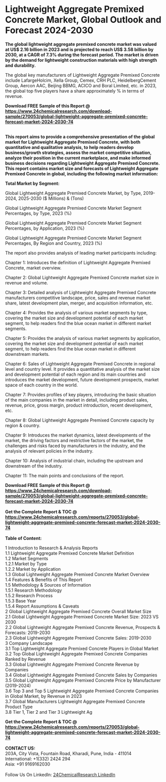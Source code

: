 <h1>Lightweight Aggregate Premixed Concrete Market, Global Outlook and Forecast 2024-2030</h1><p><strong>The global lightweight aggregate premixed concrete market was valued at US$ 2.16 billion in 2023 and is projected to reach US$ 3.58 billion by 2030, at a CAGR of 7.3% during the forecast period. The market is driven by the demand for lightweight construction materials with high strength and durability.</strong></p><p>
</p><p>The global key manufacturers of Lightweight Aggregate Premixed Concrete include LafargeHolcim, Xella Group, Cemex, CRH PLC, HeidelbergCement Group, Aercon AAC, Beijing BBMG, ACICO and Boral Limited, etc. in 2023, the global top five players have a share approximately % in terms of revenue.</p><div><b>Download FREE Sample of this Report @ 
            <a href="https://www.24chemicalresearch.com/download-sample/270053/global-lightweight-aggregate-premixed-concrete-forecast-market-2024-2030-74">
            https://www.24chemicalresearch.com/download-sample/270053/global-lightweight-aggregate-premixed-concrete-forecast-market-2024-2030-74</a></b></div><br><p>
<strong>This report aims to provide a comprehensive presentation of the global market for Lightweight Aggregate Premixed Concrete, with both quantitative and qualitative analysis, to help readers develop business/growth strategies, assess the market competitive situation, analyze their position in the current marketplace, and make informed business decisions regarding Lightweight Aggregate Premixed Concrete. This report contains market size and forecasts of Lightweight Aggregate Premixed Concrete in global, including the following market information:</strong></p><p>
</p><p>
<strong>Total Market by Segment:</strong></p><p>
Global Lightweight Aggregate Premixed Concrete Market, by Type, 2019-2024, 2025-2030 ($ Millions) &amp; (Tons)</p><p>
Global Lightweight Aggregate Premixed Concrete Market Segment Percentages, by Type, 2023 (%)</p><p>
</p><p>
Global Lightweight Aggregate Premixed Concrete Market Segment Percentages, by Application, 2023 (%)</p><p>
</p><p>
Global Lightweight Aggregate Premixed Concrete Market Segment Percentages, By Region and Country, 2023 (%)</p><p>
</p><p>
</p><p></p><p>
The report also provides analysis of leading market participants including:</p><p>
</p><p>
</p><p>
Chapter 1: Introduces the definition of Lightweight Aggregate Premixed Concrete, market overview.</p><p>
Chapter 2: Global Lightweight Aggregate Premixed Concrete market size in revenue and volume.</p><p>
Chapter 3: Detailed analysis of Lightweight Aggregate Premixed Concrete manufacturers competitive landscape, price, sales and revenue market share, latest development plan, merger, and acquisition information, etc.</p><p>
Chapter 4: Provides the analysis of various market segments by type, covering the market size and development potential of each market segment, to help readers find the blue ocean market in different market segments.</p><p>
Chapter 5: Provides the analysis of various market segments by application, covering the market size and development potential of each market segment, to help readers find the blue ocean market in different downstream markets.</p><p>
Chapter 6: Sales of Lightweight Aggregate Premixed Concrete in regional level and country level. It provides a quantitative analysis of the market size and development potential of each region and its main countries and introduces the market development, future development prospects, market space of each country in the world.</p><p>
Chapter 7: Provides profiles of key players, introducing the basic situation of the main companies in the market in detail, including product sales, revenue, price, gross margin, product introduction, recent development, etc.</p><p>
Chapter 8: Global Lightweight Aggregate Premixed Concrete capacity by region &amp; country.</p><p>
Chapter 9: Introduces the market dynamics, latest developments of the market, the driving factors and restrictive factors of the market, the challenges and risks faced by manufacturers in the industry, and the analysis of relevant policies in the industry.</p><p>
Chapter 10: Analysis of industrial chain, including the upstream and downstream of the industry.</p><p>
Chapter 11: The main points and conclusions of the report.</p><div><b>Download FREE Sample of this Report @ 
            <a href="https://www.24chemicalresearch.com/download-sample/270053/global-lightweight-aggregate-premixed-concrete-forecast-market-2024-2030-74">
            https://www.24chemicalresearch.com/download-sample/270053/global-lightweight-aggregate-premixed-concrete-forecast-market-2024-2030-74</a></b></div><br><div><b>Get the Complete Report & TOC @ 
            <a href="https://www.24chemicalresearch.com/reports/270053/global-lightweight-aggregate-premixed-concrete-forecast-market-2024-2030-74">
            https://www.24chemicalresearch.com/reports/270053/global-lightweight-aggregate-premixed-concrete-forecast-market-2024-2030-74</a></b></div><br>
            <b>Table of Content:</b><p>1 Introduction to Research & Analysis Reports<br />
    1.1 Lightweight Aggregate Premixed Concrete Market Definition<br />
    1.2 Market Segments<br />
        1.2.1 Market by Type<br />
        1.2.2 Market by Application<br />
    1.3 Global Lightweight Aggregate Premixed Concrete Market Overview<br />
    1.4 Features & Benefits of This Report<br />
    1.5 Methodology & Sources of Information<br />
        1.5.1 Research Methodology<br />
        1.5.2 Research Process<br />
        1.5.3 Base Year<br />
        1.5.4 Report Assumptions & Caveats<br />
2 Global Lightweight Aggregate Premixed Concrete Overall Market Size<br />
    2.1 Global Lightweight Aggregate Premixed Concrete Market Size: 2023 VS 2030<br />
    2.2 Global Lightweight Aggregate Premixed Concrete Revenue, Prospects & Forecasts: 2019-2030<br />
    2.3 Global Lightweight Aggregate Premixed Concrete Sales: 2019-2030<br />
3 Company Landscape<br />
    3.1 Top Lightweight Aggregate Premixed Concrete Players in Global Market<br />
    3.2 Top Global Lightweight Aggregate Premixed Concrete Companies Ranked by Revenue<br />
    3.3 Global Lightweight Aggregate Premixed Concrete Revenue by Companies<br />
    3.4 Global Lightweight Aggregate Premixed Concrete Sales by Companies<br />
    3.5 Global Lightweight Aggregate Premixed Concrete Price by Manufacturer (2019-2024)<br />
    3.6 Top 3 and Top 5 Lightweight Aggregate Premixed Concrete Companies in Global Market, by Revenue in 2023<br />
    3.7 Global Manufacturers Lightweight Aggregate Premixed Concrete Product Type<br />
    3.8 Tier 1, Tier 2 and Tier 3 Lightweight Ag</p><div><b>Get the Complete Report & TOC @ 
            <a href="https://www.24chemicalresearch.com/reports/270053/global-lightweight-aggregate-premixed-concrete-forecast-market-2024-2030-74">
            https://www.24chemicalresearch.com/reports/270053/global-lightweight-aggregate-premixed-concrete-forecast-market-2024-2030-74</a></b></div><br><b>CONTACT US:</b><br>
            203A, City Vista, Fountain Road, Kharadi, Pune, India - 411014<br>
            International: +1(332) 2424 294<br>
            Asia: +91 9169162030 <br><br>
            Follow Us On LinkedIn: <a href="https://www.linkedin.com/company/24chemicalresearch/">24ChemicalResearch LinkedIn</a>